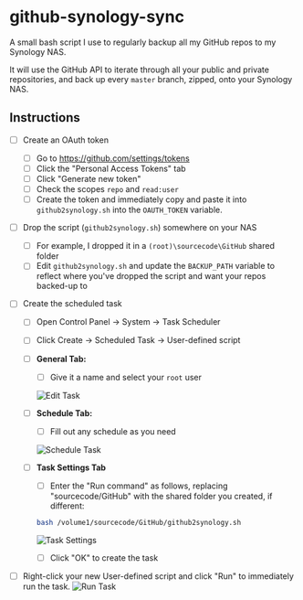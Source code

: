 
# github-synology-sync

A small bash script I use to regularly backup all my GitHub repos to my Synology NAS.

It will use the GitHub API to iterate through all your public and private repositories, and back up every `master` branch, zipped, onto your Synology NAS.

## Instructions

 - [ ] Create an OAuth token

	 - [ ]  Go to https://github.com/settings/tokens
	 - [ ]  Click the "Personal Access Tokens" tab
	 - [ ]  Click "Generate new token"
	 - [ ]  Check the scopes `repo` and `read:user`
	 - [ ]  Create the token and immediately copy and paste it into `github2synology.sh` into the `OAUTH_TOKEN` variable.
 - [ ]  Drop the script (`github2synology.sh`) somewhere on your NAS
	 - [ ]  For example, I dropped it in a `(root)\sourcecode\GitHub` shared folder
	 - [ ] Edit `github2synology.sh` and update the `BACKUP_PATH` variable to reflect where you've dropped the script and want your repos backed-up to
 - [ ]  Create the scheduled task
	 - [ ]  Open Control Panel -> System -> Task Scheduler
	 - [ ]  Click Create -> Scheduled Task -> User-defined script
	 - [ ]  **General Tab:**
		 - [ ] Give it a name and select your `root` user
		 
		![Edit Task](https://www.files.torrobinson.com/captures/2020_08_13_204548_mstsc.png)
	 - [ ]  **Schedule Tab:**
		 - [ ]  Fill out any schedule as you need
		 
		![Schedule Task](https://www.files.torrobinson.com/captures/2020_08_13_204722_mstsc.png)
	 - [ ]  **Task Settings Tab**
		 - [ ]   Enter the "Run command" as follows, replacing "sourcecode/GitHub" with the shared folder you created, if different:
		```bash
		bash /volume1/sourcecode/GitHub/github2synology.sh
		``` 
			
		
		![Task Settings](https://www.files.torrobinson.com/captures/2020_08_13_204736_mstsc.png)
		 - [ ]  Click "OK" to create the task
		 
 - [ ]  Right-click your new User-defined script and click "Run" to immediately run the task.
 ![Run Task](https://www.files.torrobinson.com/captures/2020_08_13_204952_mstsc.png)


